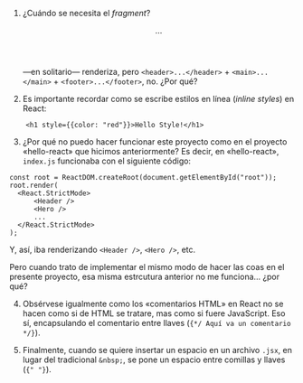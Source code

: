 1. ¿Cuándo se necesita el _fragment_? <header>...</header> —en solitario— renderiza, pero `<header>...</header>` + `<main>...</main>` + `<footer>...</footer>`, no. ¿Por qué?

2. Es importante recordar como se escribe estilos en línea (_inline styles_) en React:

```
    <h1 style={{color: "red"}}>Hello Style!</h1>
```

3. ¿Por qué no puedo hacer funcionar este proyecto como en el proyecto «hello-react» que hicimos anteriormente? Es decir, en «hello-react», `index.js` funcionaba con el siguiente código:

```
const root = ReactDOM.createRoot(document.getElementById("root"));
root.render(
  <React.StrictMode>
      <Header />
      <Hero />
      ...
  </React.StrictMode>
);
```

Y, así, iba renderizando `<Header />`, `<Hero />`, etc.

Pero cuando trato de implementar el mismo modo de hacer las coas en el presente proyecto, esa misma estrcutura anterior no me funciona... ¿por qué?

4. Obsérvese igualmente como los «comentarios HTML» en React no se hacen como si de HTML se tratare, mas como si fuere JavaScript. Eso sí, encapsulando el comentario entre llaves (`{*/ Aquí va un comentario */}`).

5. Finalmente, cuando se quiere insertar un espacio en un archivo `.jsx`, en lugar del tradicional `&nbsp;`, se pone un espacio entre comillas y llaves (`{" "}`).
